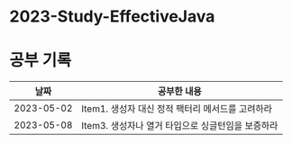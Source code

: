 # 2023-Study-EffectiveJava


# 공부 기록

| 날짜         | 공부한 내용                          |
|------------|---------------------------------|
| 2023-05-02 | Item1. 생성자 대신 정적 팩터리 메서드를 고려하라  |
| 2023-05-08 | Item3. 생성자나 열거 타입으로 싱글턴임을 보증하라  |
